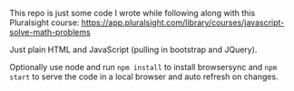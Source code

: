 This repo is just some code I wrote while following along with this Pluralsight course: https://app.pluralsight.com/library/courses/javascript-solve-math-problems

Just plain HTML and JavaScript (pulling in bootstrap and JQuery).

Optionally use node and run `npm install` to install browsersync and `npm start` to serve the code in a local browser and auto refresh on changes.